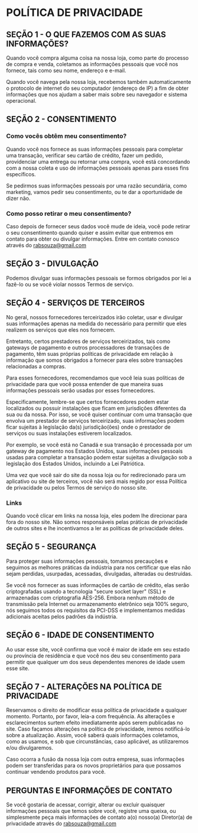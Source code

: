 # POLÍTICA DE PRIVACIDADE
 

## SEÇÃO 1 - O QUE FAZEMOS COM AS SUAS INFORMAÇÕES?
Quando você compra alguma coisa na nossa loja, como parte do processo de compra e venda, coletamos as informações pessoais que você nos fornece, tais como seu nome, endereço e e-mail.

Quando você navega pela nossa loja, recebemos também automaticamente o protocolo de internet do seu computador (endereço de IP) a fim de obter informações que nos ajudam a saber mais sobre seu navegador e sistema operacional.


## SEÇÃO 2 - CONSENTIMENTO
### Como vocês obtêm meu consentimento?
Quando você nos fornece as suas informações pessoais para completar uma transação, verificar seu cartão de crédito, fazer um pedido, providenciar uma entrega ou retornar uma compra, você está concordando com a nossa coleta e uso de informações pessoais apenas para esses fins específicos.

Se pedirmos suas informações pessoais por uma razão secundária, como marketing, vamos pedir seu consentimento, ou te dar a oportunidade de dizer não.


### Como posso retirar o meu consentimento?
Caso depois de fornecer seus dados você mude de ideia, você pode retirar o seu consentimento quando quiser e assim evitar que entremos em contato para obter ou divulgar informações. Entre em contato conosco através do rabsouza@gmail.com


## SEÇÃO 3 - DIVULGAÇÃO
Podemos divulgar suas informações pessoais se formos obrigados por lei a fazê-lo ou se você violar nossos Termos de serviço.

 

## SEÇÃO 4 - SERVIÇOS DE TERCEIROS

No geral, nossos fornecedores terceirizados irão coletar, usar e divulgar suas informações apenas na medida do necessário para permitir que eles realizem os serviços que eles nos fornecem.

Entretanto, certos prestadores de serviços terceirizados, tais como gateways de pagamento e outros processadores de transações de pagamento, têm suas próprias políticas de privacidade em relação à informação que somos obrigados a fornecer para eles sobre transações relacionadas a compras.

Para esses fornecedores, recomendamos que você leia suas políticas de privacidade para que você possa entender de que maneira suas informações pessoais serão usadas por esses fornecedores.

Especificamente, lembre-se que certos fornecedores podem estar localizados ou possuir instalações que ficam em jurisdições diferentes da sua ou da nossa. Por isso, se você quiser continuar com uma transação que envolva um prestador de serviços terceirizado, suas informações podem ficar sujeitas à legislação da(s) jurisdição(ões) onde o prestador de serviços ou suas instalações estiverem localizados.

Por exemplo, se você está no Canadá e sua transação é processada por um gateway de pagamento nos Estados Unidos, suas informações pessoais usadas para completar a transação podem estar sujeitas a divulgação sob a legislação dos Estados Unidos, incluindo a Lei Patriótica.

Uma vez que você sair do site da nossa loja ou for redirecionado para um aplicativo ou site de terceiros, você não será mais regido por essa Política de privacidade ou pelos Termos de serviço do nosso site.


### Links
Quando você clicar em links na nossa loja, eles podem lhe direcionar para fora do nosso site. Não somos responsáveis pelas práticas de privacidade de outros sites e lhe incentivamos a ler as políticas de privacidade deles.


## SEÇÃO 5 - SEGURANÇA
Para proteger suas informações pessoais, tomamos precauções e seguimos as melhores práticas da indústria para nos certificar que elas não sejam perdidas, usurpadas, acessadas, divulgadas, alteradas ou destruídas.

Se você nos fornecer as suas informações de cartão de crédito, elas serão criptografadas usando a tecnologia "secure socket layer" (SSL) e armazenadas com criptografia AES-256.  Embora nenhum método de transmissão pela Internet ou armazenamento eletrônico seja 100% seguro, nós seguimos todos os requisitos da PCI-DSS e implementamos medidas adicionais aceitas pelos padrões da indústria.

 
## SEÇÃO 6 - IDADE DE CONSENTIMENTO
Ao usar esse site, você confirma que você é maior de idade em seu estado ou província de residência e que você nos deu seu consentimento para permitir que qualquer um dos seus dependentes menores de idade usem esse site.


## SEÇÃO 7 - ALTERAÇÕES NA POLÍTICA DE PRIVACIDADE
Reservamos o direito de modificar essa política de privacidade a qualquer momento. Portanto, por favor, leia-a com frequência. As alterações e esclarecimentos surtem efeito imediatamente após serem publicadas no site. Caso façamos alterações na política de privacidade, iremos notificá-lo sobre a atualização. Assim, você saberá quais informações coletamos, como as usamos, e sob que circunstâncias, caso aplicável, as utilizaremos e/ou divulgaremos.

Caso ocorra a fusão da nossa loja com outra empresa, suas informações podem ser transferidas para os novos proprietários para que possamos continuar vendendo produtos para você.


## PERGUNTAS E INFORMAÇÕES DE CONTATO

Se você gostaria de acessar, corrigir, alterar ou excluir quaisquer informações pessoais que temos sobre você, registre uma queixa, ou simplesmente peça mais informações de contato a(o) nosso(a) Diretor(a) de privacidade através do rabsouza@gmail.com